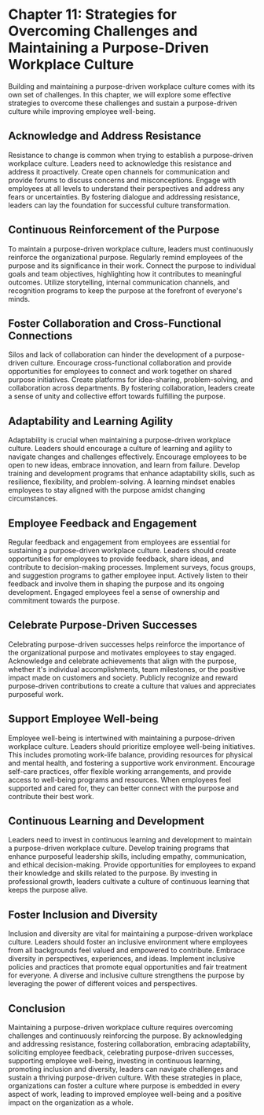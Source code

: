 Chapter 11: Strategies for Overcoming Challenges and Maintaining a Purpose-Driven Workplace Culture
===================================================================================================

Building and maintaining a purpose-driven workplace culture comes with its own set of challenges. In this chapter, we will explore some effective strategies to overcome these challenges and sustain a purpose-driven culture while improving employee well-being.

Acknowledge and Address Resistance
----------------------------------

Resistance to change is common when trying to establish a purpose-driven workplace culture. Leaders need to acknowledge this resistance and address it proactively. Create open channels for communication and provide forums to discuss concerns and misconceptions. Engage with employees at all levels to understand their perspectives and address any fears or uncertainties. By fostering dialogue and addressing resistance, leaders can lay the foundation for successful culture transformation.

Continuous Reinforcement of the Purpose
---------------------------------------

To maintain a purpose-driven workplace culture, leaders must continuously reinforce the organizational purpose. Regularly remind employees of the purpose and its significance in their work. Connect the purpose to individual goals and team objectives, highlighting how it contributes to meaningful outcomes. Utilize storytelling, internal communication channels, and recognition programs to keep the purpose at the forefront of everyone's minds.

Foster Collaboration and Cross-Functional Connections
-----------------------------------------------------

Silos and lack of collaboration can hinder the development of a purpose-driven culture. Encourage cross-functional collaboration and provide opportunities for employees to connect and work together on shared purpose initiatives. Create platforms for idea-sharing, problem-solving, and collaboration across departments. By fostering collaboration, leaders create a sense of unity and collective effort towards fulfilling the purpose.

Adaptability and Learning Agility
---------------------------------

Adaptability is crucial when maintaining a purpose-driven workplace culture. Leaders should encourage a culture of learning and agility to navigate changes and challenges effectively. Encourage employees to be open to new ideas, embrace innovation, and learn from failure. Develop training and development programs that enhance adaptability skills, such as resilience, flexibility, and problem-solving. A learning mindset enables employees to stay aligned with the purpose amidst changing circumstances.

Employee Feedback and Engagement
--------------------------------

Regular feedback and engagement from employees are essential for sustaining a purpose-driven workplace culture. Leaders should create opportunities for employees to provide feedback, share ideas, and contribute to decision-making processes. Implement surveys, focus groups, and suggestion programs to gather employee input. Actively listen to their feedback and involve them in shaping the purpose and its ongoing development. Engaged employees feel a sense of ownership and commitment towards the purpose.

Celebrate Purpose-Driven Successes
----------------------------------

Celebrating purpose-driven successes helps reinforce the importance of the organizational purpose and motivates employees to stay engaged. Acknowledge and celebrate achievements that align with the purpose, whether it's individual accomplishments, team milestones, or the positive impact made on customers and society. Publicly recognize and reward purpose-driven contributions to create a culture that values and appreciates purposeful work.

Support Employee Well-being
---------------------------

Employee well-being is intertwined with maintaining a purpose-driven workplace culture. Leaders should prioritize employee well-being initiatives. This includes promoting work-life balance, providing resources for physical and mental health, and fostering a supportive work environment. Encourage self-care practices, offer flexible working arrangements, and provide access to well-being programs and resources. When employees feel supported and cared for, they can better connect with the purpose and contribute their best work.

Continuous Learning and Development
-----------------------------------

Leaders need to invest in continuous learning and development to maintain a purpose-driven workplace culture. Develop training programs that enhance purposeful leadership skills, including empathy, communication, and ethical decision-making. Provide opportunities for employees to expand their knowledge and skills related to the purpose. By investing in professional growth, leaders cultivate a culture of continuous learning that keeps the purpose alive.

Foster Inclusion and Diversity
------------------------------

Inclusion and diversity are vital for maintaining a purpose-driven workplace culture. Leaders should foster an inclusive environment where employees from all backgrounds feel valued and empowered to contribute. Embrace diversity in perspectives, experiences, and ideas. Implement inclusive policies and practices that promote equal opportunities and fair treatment for everyone. A diverse and inclusive culture strengthens the purpose by leveraging the power of different voices and perspectives.

Conclusion
----------

Maintaining a purpose-driven workplace culture requires overcoming challenges and continuously reinforcing the purpose. By acknowledging and addressing resistance, fostering collaboration, embracing adaptability, soliciting employee feedback, celebrating purpose-driven successes, supporting employee well-being, investing in continuous learning, promoting inclusion and diversity, leaders can navigate challenges and sustain a thriving purpose-driven culture. With these strategies in place, organizations can foster a culture where purpose is embedded in every aspect of work, leading to improved employee well-being and a positive impact on the organization as a whole.
